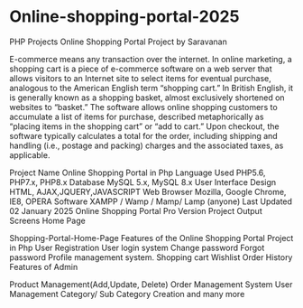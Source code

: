 # Online-shopping-portal-2025
PHP Projects
Online Shopping Portal Project
by Saravanan 

E-commerce means any transaction over the internet.
In online marketing, a shopping cart is a piece of e-commerce software on a web server that allows visitors to an Internet site to select items for eventual purchase, analogous to the American English term “shopping cart.” In British English, it is generally known as a shopping basket, almost exclusively shortened on websites to “basket.”
The software allows online shopping customers to accumulate a list of items for purchase, described metaphorically as “placing items in the shopping cart” or “add to cart.” Upon checkout, the software typically calculates a total for the order, including shipping and handling (i.e., postage and packing) charges and the associated taxes, as applicable.

Project Name	Online Shopping Portal in Php
Language Used  	PHP5.6, PHP7.x, PHP8.x
Database	MySQL 5.x, MySQL 8.x
User Interface Design  	HTML, AJAX,JQUERY,JAVASCRIPT
Web Browser	Mozilla, Google Chrome, IE8, OPERA
Software	XAMPP / Wamp / Mamp/ Lamp (anyone)
Last Updated	02 January 2025
Online Shopping Portal Pro Version
Project Output Screens
Home Page

Shopping-Portal-Home-Page
Features of the Online Shopping Portal Project in Php
User Registration
User login system
Change password
Forgot password
Profile management system.
Shopping cart
Wishlist
Order History
Features of Admin

Product Management(Add,Update, Delete)
Order Management System
User Management
Category/ Sub Category Creation and many more
